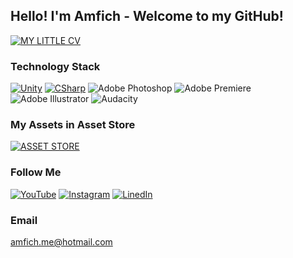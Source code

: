 ## Hello! I'm Amfich - Welcome to my GitHub!

[![MY LITTLE CV](https://img.shields.io/badge/-CV_AMFICH-090909?style=for-the-badge&logo=GoogleMessages)](https://battle-stallion-fa2.notion.site/Amfich-CV-9eba0a7299014dc697555a7844ec954c)

### Technology Stack

[![Unity](https://img.shields.io/badge/-Unity-090909?style=for-the-badge&logo=unity)](https://battle-stallion-fa2.notion.site/Unity-Skills-1229ddb735394a76a6be1ea18d54da23)
[![CSharp](https://img.shields.io/badge/-CSharp-090909?style=for-the-badge&logo=csharp&logoColor=37E1FF)](https://battle-stallion-fa2.notion.site/C-71b18dd3e3a64d16a9e4f5d1c8eb30b4)
![Adobe Photoshop](https://img.shields.io/badge/-Adobe_Photoshop-090909?style=for-the-badge&logo=adobephotoshop)
![Adobe Premiere](https://img.shields.io/badge/-Adobe_Premiere_Pro-090909?style=for-the-badge&logo=adobepremierepro)
![Adobe Illustrator](https://img.shields.io/badge/-Adobe_Illustrator-090909?style=for-the-badge&logo=adobeillustrator)
![Audacity](https://img.shields.io/badge/-Audacity-090909?style=for-the-badge&logo=audacity)

### My Assets in Asset Store

[![ASSET STORE](https://img.shields.io/badge/-Assets-090909?style=for-the-badge)](https://assetstore.unity.com/publishers/59076)

### Follow Me

[![YouTube](https://img.shields.io/badge/-YouTube-090909?style=for-the-badge&logo=youtube&logoColor=FF0000)](https://www.youtube.com/@amfich_assets/)
[![Instagram](https://img.shields.io/badge/-Instagram-090909?style=for-the-badge&logo=instagram&logoColor=CC397B&)](https://www.instagram.com/amfich.assets/)
[![LinedIn](https://img.shields.io/badge/-linkedin-090909?style=for-the-badge&logo=linkedin&logoColor=0B2C3D)](https://www.linkedin.com/in/kostiantyn-kuchmenko/)

### Email

amfich.me@hotmail.com
